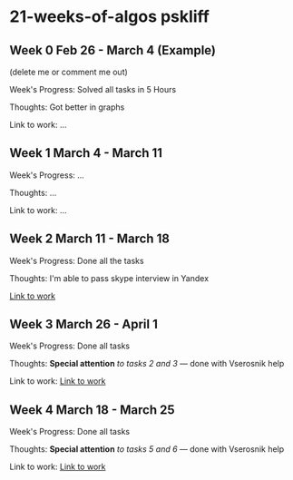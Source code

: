 # 21-weeks-of-algos pskliff
## Week 0 Feb 26 - March 4 (Example)

(delete me or comment me out)

Week's Progress: Solved all tasks in 5 Hours

Thoughts: Got better in graphs

Link to work: ...


## Week 1 March 4 - March 11

Week's Progress: ...

Thoughts: ...

Link to work: ...
  
## Week 2 March 11 - March 18

Week's Progress: Done all the tasks

Thoughts: I'm able to pass skype interview in Yandex

[Link to work](https://github.com/pskliff/21-weeks-of-algos/tree/master/pskliff/week2)  
  
## Week 3 March 26 - April 1

Week's Progress: Done all tasks

Thoughts: **Special attention**  *to tasks 2 and 3* — done with Vserosnik help

Link to work: [Link to work](https://github.com/pskliff/21-weeks-of-algos/tree/master/pskliff/week3)  
  
## Week 4 March 18 - March 25

Week's Progress: Done all tasks

Thoughts: **Special attention**  *to tasks 5 and 6* — done with Vserosnik help

Link to work: [Link to work](https://github.com/pskliff/21-weeks-of-algos/tree/master/pskliff/week4)
